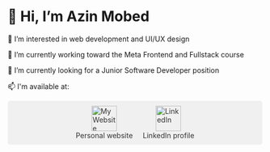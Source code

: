 <!--
**azinmbd/azinmbd** is a ✨ _special_ ✨ repository because its `README.md` (this file) appears on your GitHub profile.

Here are some ideas to get you started:

- 🔭 I’m currently working on ...
- 🌱 I’m currently learning ...
- 👯 I’m looking to collaborate on ...
- 🤔 I’m looking for help with ...
- 💬 Ask me about ...
- 📫 How to reach me: ...
- 😄 Pronouns: ...
- ⚡ Fun fact: ...
-->
# 👋 Hi, I’m Azin Mobed

👀 I’m interested in web development and UI/UX design

🌱 I’m currently working toward the Meta Frontend and Fullstack course

🔭 I’m currently looking for a Junior Software Developer position

📫 I'm available at:

<div style="display: flex; justify-content: center; gap: 20px; background-color: #f0f0f0; padding: 10px; border-radius: 5px;">
    <a href="https://azinmobed.com" style="display: flex; flex-direction: column; align-items: center; text-decoration: none; color: #333;">
        <img src="https://i.imgur.com/VES5XyE.png" alt="My Website" width="50" height="50">
        Personal website
    </a>
    <a href="https://www.linkedin.com/in/azin-mobedmehdiabadi/" style="display: flex; flex-direction: column; align-items: center; text-decoration: none; color: #333;">
        <img src="https://i.imgur.com/W8Trfeb.png" alt="LinkedIn" width="50" height="50">
        LinkedIn profile
    </a>
</div>




